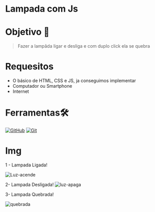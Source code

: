 # Lampada com Js

# Objetivo 🎯
> Fazer a lampâda ligar e desliga e com duplo click ela se quebra

# Requesitos
* O básico de HTML, CSS e JS, ja conseguimos implementar
* Computador ou Smartphone
* Internet

# Ferramentas🛠️
[![GitHub](https://img.shields.io/badge/GitHub-000?style=for-the-badge&logo=github&logoColor=30A3DC)](https://docs.github.com/)
[![Git](https://img.shields.io/badge/Git-000?style=for-the-badge&logo=git&logoColor=E94D5F)](https://git-scm.com/doc)

# Img
1 - Lampada Ligada!

![Luz-acende](https://github.com/Sayonnara/LampadaJs/assets/95715855/e933b4cc-99e0-4b53-b45f-80c6e7c36485)


2- Lampada Desligada!
![luz-apaga](https://github.com/Sayonnara/LampadaJs/assets/95715855/d9b8d579-92f8-4e81-97f2-aeb603cd6daa)

3- Lampada Quebrada!


![quebrada](https://github.com/Sayonnara/LampadaJs/assets/95715855/42d4e802-e79b-40b0-8fbb-015123dc46fc)




